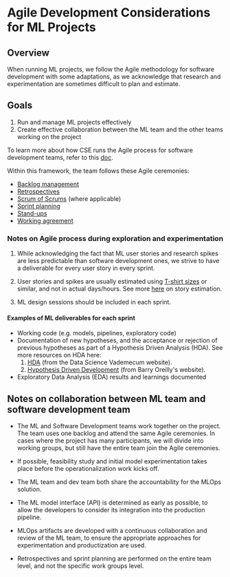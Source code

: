 # Agile Development Considerations for ML Projects

## Overview

When running ML projects, we follow the Agile methodology for software development with some adaptations, as we acknowledge that research and experimentation are sometimes difficult to plan and estimate.

## Goals

1. Run and manage ML projects effectively
2. Create effective collaboration between the ML team and the other teams working on the project

To learn more about how CSE runs the Agile process for software development teams, refer to this [doc](../agile-development).

Within this framework, the team follows these Agile ceremonies:

- [Backlog management](../agile-development/advanced-topics/backlog-management/readme.md)
- [Retrospectives](../agile-development/core-expectations/README.md)
- [Scrum of Scrums](../agile-development/advanced-topics/effective-organization/scrum-of-scrums.md) (where applicable)
- [Sprint planning](../agile-development/core-expectations/README.md)
- [Stand-ups](../agile-development/core-expectations/README.md)
- [Working agreement](../agile-development/advanced-topics/team-agreements/working-agreements.md)

### Notes on Agile process during exploration and experimentation

1. While acknowledging the fact that ML user stories and research spikes are less predictable than software development ones, we strive to have a deliverable for every user story in every sprint.

2. User stories and spikes are usually estimated using [T-shirt sizes](../agile-development/core-expectations/README.md) or similar, and not in actual days/hours. See more [here](../agile-development/core-expectations/README.md) on story estimation.

3. ML design sessions should be included in each sprint.

#### Examples of ML deliverables for each sprint

- Working code (e.g. models, pipelines, exploratory code)
- Documentation of new hypotheses, and the acceptance or rejection of previous hypotheses as part of a Hypothesis Driven Analysis (HDA). See more resources on HDA here:
  1. [HDA](https://datasciencevademecum.com/2015/11/10/agile-data-science-iteration-0-the-hypothesis-driven-analysis) (from the Data Science Vademecum website).
  2. [Hypothesis Driven Development](https://barryoreilly.com/explore/blog/how-to-implement-hypothesis-driven-development/) (from Barry Oreilly's website).
- Exploratory Data Analysis (EDA) results and learnings documented

## Notes on collaboration between ML team and software development team

- The ML and Software Development teams work together on the project. The team uses one backlog and attend the same Agile ceremonies. In cases where the project has many participants, we will divide into working groups, but still have the entire team join the Agile ceremonies.

- If possible, feasibility study and initial model experimentation takes place before the operationalization work kicks off.
- The ML team and dev team both share the accountability for the MLOps solution.
- The ML model interface (API) is determined as early as possible, to allow the developers to consider its integration into the production pipeline.
- MLOps artifacts are developed with a continuous collaboration and review of the ML team, to ensure the appropriate approaches for experimentation and
productization are used.
- Retrospectives and sprint planning are performed on the entire team level, and not the specific work groups level.
